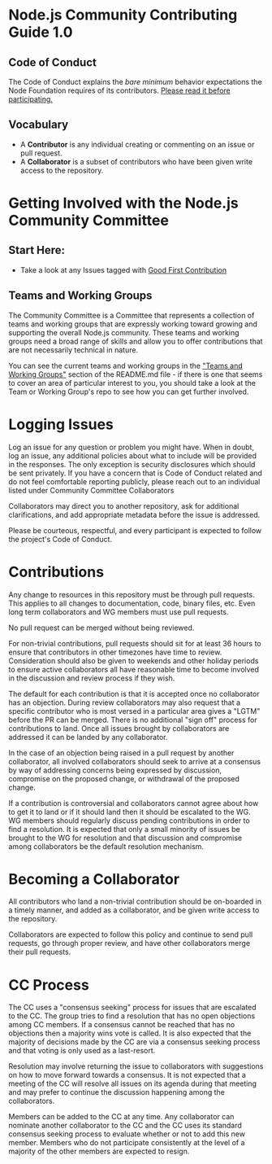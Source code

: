 # Node.js Community Contributing Guide 1.0

## Code of Conduct

The Code of Conduct explains the *bare minimum* behavior
expectations the Node Foundation requires of its contributors.
[Please read it before participating.](https://github.com/nodejs/node/blob/master/CODE_OF_CONDUCT.md)

## Vocabulary

* A **Contributor** is any individual creating or commenting on an issue or pull request.
* A **Collaborator** is a subset of contributors who have been given write access to the repository.

# Getting Involved with the Node.js Community Committee

## Start Here:

- Take a look at any Issues tagged with [Good First Contribution](https://github.com/nodejs/community-committee/issues?q=is%3Aopen+is%3Aissue+label%3A%22good+first+contribution%22)

## Teams and Working Groups
The Community Committee is a Committee that represents a collection of teams and working groups that are expressly working toward growing and supporting the overall Node.js community. These teams and working groups need a broad range of skills and allow you to offer contributions that are not necessarily technical in nature.

You can see the current teams and working groups in the ["Teams and Working Groups"]() section of the README.md file - if there is one that seems to cover an area of particular interest to you, you should take a look at the Team or Working Group's repo to see how you can get further involved.


# Logging Issues

Log an issue for any question or problem you might have. When in doubt, log an issue,
any additional policies about what to include will be provided in the responses. The only
exception is security disclosures which should be sent privately. If you have a concern that is Code
of Conduct related and do not feel comfortable reporting publicly, please reach out to an individual listed under Community Committee Collaborators

Collaborators may direct you to another repository, ask for additional clarifications, and
add appropriate metadata before the issue is addressed.

Please be courteous, respectful, and every participant is expected to follow the
project's Code of Conduct.

# Contributions

Any change to resources in this repository must be through pull requests. This applies to all changes
to documentation, code, binary files, etc. Even long term collaborators and WG members must use
pull requests.

No pull request can be merged without being reviewed.

For non-trivial contributions, pull requests should sit for at least 36 hours to ensure that
contributors in other timezones have time to review. Consideration should also be given to
weekends and other holiday periods to ensure active collaborators all have reasonable time to
become involved in the discussion and review process if they wish.

The default for each contribution is that it is accepted once no collaborator has an objection.
During review collaborators may also request that a specific contributor who is most versed in a
particular area gives a "LGTM" before the PR can be merged. There is no additional "sign off"
process for contributions to land. Once all issues brought by collaborators are addressed it can
be landed by any collaborator.

In the case of an objection being raised in a pull request by another collaborator, all involved
collaborators should seek to arrive at a consensus by way of addressing concerns being expressed
by discussion, compromise on the proposed change, or withdrawal of the proposed change.

If a contribution is controversial and collaborators cannot agree about how to get it to land
or if it should land then it should be escalated to the WG. WG members should regularly
discuss pending contributions in order to find a resolution. It is expected that only a
small minority of issues be brought to the WG for resolution and that discussion and
compromise among collaborators be the default resolution mechanism.

# Becoming a Collaborator

All contributors who land a non-trivial contribution should be on-boarded in a timely manner,
and added as a collaborator, and be given write access to the repository.

Collaborators are expected to follow this policy and continue to send pull requests, go through
proper review, and have other collaborators merge their pull requests.

# CC Process

The CC uses a "consensus seeking" process for issues that are escalated to the CC.
The group tries to find a resolution that has no open objections among CC members.
If a consensus cannot be reached that has no objections then a majority wins vote
is called. It is also expected that the majority of decisions made by the CC are via
a consensus seeking process and that voting is only used as a last-resort.

Resolution may involve returning the issue to collaborators with suggestions on how to
move forward towards a consensus. It is not expected that a meeting of the CC
will resolve all issues on its agenda during that meeting and may prefer to continue
the discussion happening among the collaborators.

Members can be added to the CC at any time. Any collaborator can nominate another collaborator
to the CC and the CC uses its standard consensus seeking process to evaluate whether or
not to add this new member. Members who do not participate consistently at the level of
a majority of the other members are expected to resign.
